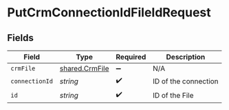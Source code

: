 # PutCrmConnectionIdFileIdRequest


## Fields

| Field                                            | Type                                             | Required                                         | Description                                      |
| ------------------------------------------------ | ------------------------------------------------ | ------------------------------------------------ | ------------------------------------------------ |
| `crmFile`                                        | [shared.CrmFile](../../models/shared/crmfile.md) | :heavy_minus_sign:                               | N/A                                              |
| `connectionId`                                   | *string*                                         | :heavy_check_mark:                               | ID of the connection                             |
| `id`                                             | *string*                                         | :heavy_check_mark:                               | ID of the File                                   |